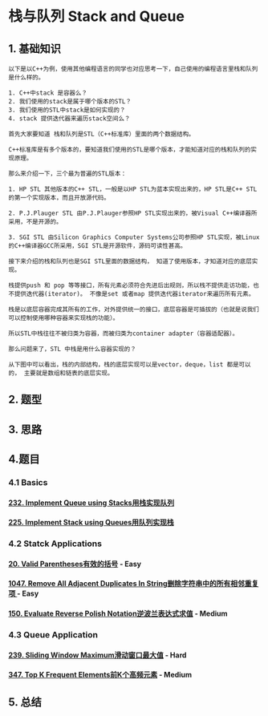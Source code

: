 # 栈与队列 Stack and Queue




## 1. 基础知识


```
以下是以C++为例，使用其他编程语言的同学也对应思考一下，自己使用的编程语言里栈和队列是什么样的。

1. C++中stack 是容器么？
2. 我们使用的stack是属于哪个版本的STL？
3. 我们使用的STL中stack是如何实现的？
4. stack 提供迭代器来遍历stack空间么？
```


```text
首先大家要知道 栈和队列是STL（C++标准库）里面的两个数据结构。

C++标准库是有多个版本的，要知道我们使用的STL是哪个版本，才能知道对应的栈和队列的实现原理。

那么来介绍一下，三个最为普遍的STL版本：

1. HP STL 其他版本的C++ STL，一般是以HP STL为蓝本实现出来的，HP STL是C++ STL的第一个实现版本，而且开放源代码。

2. P.J.Plauger STL 由P.J.Plauger参照HP STL实现出来的，被Visual C++编译器所采用，不是开源的。

3. SGI STL 由Silicon Graphics Computer Systems公司参照HP STL实现，被Linux的C++编译器GCC所采用，SGI STL是开源软件，源码可读性甚高。

接下来介绍的栈和队列也是SGI STL里面的数据结构， 知道了使用版本，才知道对应的底层实现。
```


```text
栈提供push 和 pop 等等接口，所有元素必须符合先进后出规则，所以栈不提供走访功能，也不提供迭代器(iterator)。 不像是set 或者map 提供迭代器iterator来遍历所有元素。

栈是以底层容器完成其所有的工作，对外提供统一的接口，底层容器是可插拔的（也就是说我们可以控制使用哪种容器来实现栈的功能）。

所以STL中栈往往不被归类为容器，而被归类为container adapter（容器适配器）。

那么问题来了，STL 中栈是用什么容器实现的？

从下图中可以看出，栈的内部结构，栈的底层实现可以是vector，deque，list 都是可以的， 主要就是数组和链表的底层实现。
```




## 2. 题型


## 3. 思路




## 4.题目

### 4.1 Basics

#### [232. Implement Queue using Stacks用栈实现队列](https://leetcode.com/problems/implement-queue-using-stacks/description/)


#### [225. Implement Stack using Queues用队列实现栈](https://leetcode.com/problems/implement-stack-using-queues/)


### 4.2 Statck Applications
#### [20. Valid Parentheses有效的括号](https://leetcode.com/problems/valid-parentheses/description/) - Easy

#### [1047. Remove All Adjacent Duplicates In String删除字符串中的所有相邻重复项 ](https://leetcode.com/problems/remove-all-adjacent-duplicates-in-string/description/) - Easy

#### [150. Evaluate Reverse Polish Notation逆波兰表达式求值](https://leetcode.com/problems/evaluate-reverse-polish-notation/description/) - Medium


### 4.3 Queue Application

#### [239. Sliding Window Maximum滑动窗口最大值](https://leetcode.com/problems/sliding-window-maximum/description/) - Hard


#### [347. Top K Frequent Elements前K个高频元素](https://leetcode.com/problems/top-k-frequent-elements/description/) - Medium



## 5. 总结



